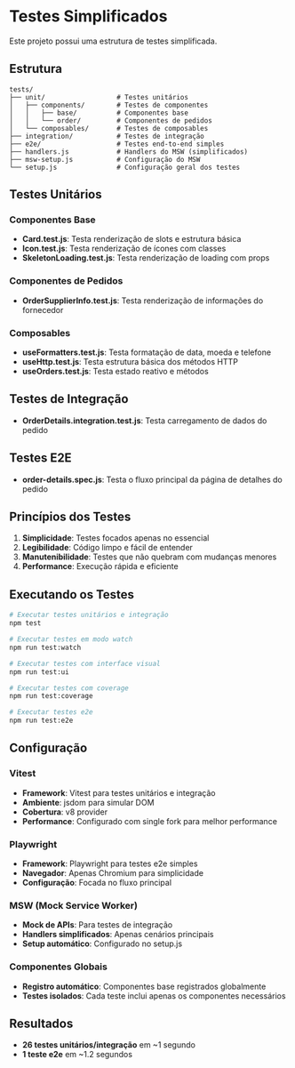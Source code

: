 # Testes Simplificados

Este projeto possui uma estrutura de testes simplificada.

## Estrutura

```
tests/
├── unit/                  # Testes unitários
│   ├── components/        # Testes de componentes
│   │   ├── base/          # Componentes base
│   │   └── order/         # Componentes de pedidos
│   └── composables/       # Testes de composables
├── integration/           # Testes de integração
├── e2e/                   # Testes end-to-end simples
├── handlers.js            # Handlers do MSW (simplificados)
├── msw-setup.js           # Configuração do MSW
└── setup.js               # Configuração geral dos testes
```

## Testes Unitários

### Componentes Base

- **Card.test.js**: Testa renderização de slots e estrutura básica
- **Icon.test.js**: Testa renderização de ícones com classes
- **SkeletonLoading.test.js**: Testa renderização de loading com props

### Componentes de Pedidos

- **OrderSupplierInfo.test.js**: Testa renderização de informações do fornecedor

### Composables

- **useFormatters.test.js**: Testa formatação de data, moeda e telefone
- **useHttp.test.js**: Testa estrutura básica dos métodos HTTP
- **useOrders.test.js**: Testa estado reativo e métodos

## Testes de Integração

- **OrderDetails.integration.test.js**: Testa carregamento de dados do pedido

## Testes E2E

- **order-details.spec.js**: Testa o fluxo principal da página de detalhes do pedido

## Princípios dos Testes

1. **Simplicidade**: Testes focados apenas no essencial
2. **Legibilidade**: Código limpo e fácil de entender
3. **Manutenibilidade**: Testes que não quebram com mudanças menores
4. **Performance**: Execução rápida e eficiente

## Executando os Testes

```bash
# Executar testes unitários e integração
npm test

# Executar testes em modo watch
npm run test:watch

# Executar testes com interface visual
npm run test:ui

# Executar testes com coverage
npm run test:coverage

# Executar testes e2e
npm run test:e2e
```

## Configuração

### Vitest
- **Framework**: Vitest para testes unitários e integração
- **Ambiente**: jsdom para simular DOM
- **Cobertura**: v8 provider
- **Performance**: Configurado com single fork para melhor performance

### Playwright
- **Framework**: Playwright para testes e2e simples
- **Navegador**: Apenas Chromium para simplicidade
- **Configuração**: Focada no fluxo principal

### MSW (Mock Service Worker)
- **Mock de APIs**: Para testes de integração
- **Handlers simplificados**: Apenas cenários principais
- **Setup automático**: Configurado no setup.js

### Componentes Globais
- **Registro automático**: Componentes base registrados globalmente
- **Testes isolados**: Cada teste inclui apenas os componentes necessários

## Resultados

- **26 testes unitários/integração** em ~1 segundo
- **1 teste e2e** em ~1.2 segundos